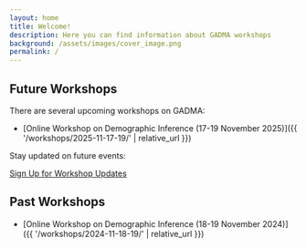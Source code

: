 ```yaml
---
layout: home
title: Welcome!
description: Here you can find information about GADMA workshops
background: /assets/images/cover_image.png
permalink: /
---
```


## Future Workshops

There are several upcoming workshops on GADMA:
- [Online Workshop on Demographic Inference (17-19 November 2025)]({{ '/workshops/2025-11-17-19/' | relative_url }})


Stay updated on future events:

<a class="btn btn-outline-primary btn-lg" href="https://forms.gle/xD4518AKnFRWTTFMA" role="button">Sign Up for Workshop Updates</a>

## Past Workshops

- [Online Workshop on Demographic Inference (18-19 November 2024)]({{ '/workshops/2024-11-18-19/' | relative_url }})

